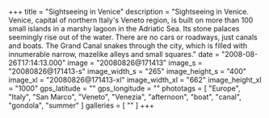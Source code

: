 +++
title = "Sightseeing in Venice"
description = "Sightseeing in Venice. Venice, capital of northern Italy's Veneto region, is built on more than 100 small islands in a marshy lagoon in the Adriatic Sea. Its stone palaces seemingly rise out of the water. There are no cars or roadways, just canals and boats. The Grand Canal snakes through the city, which is filled with innumerable narrow, mazelike alleys and small squares."
date = "2008-08-26T17:14:13.000"
image = "20080826@171413"
image_s = "20080826@171413-s"
image_width_s = "265"
image_height_s = "400"
image_xl = "20080826@171413-xl"
image_width_xl = "662"
image_height_xl = "1000"
gps_latitude = ""
gps_longitude = ""
phototags = [ "Europe", "Italy", "San Marco", "Veneto", "Venezia", "afternoon", "boat", "canal", "gondola", "summer" ]
galleries = [ "" ]
+++
